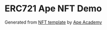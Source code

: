 # ERC721 Ape NFT Demo

Generated from [NFT template](https://github.com/ApeAcademy/ERC721) by [Ape Academy](https://academy.apeworx.io)

